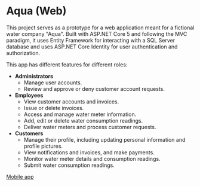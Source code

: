 # Aqua (Web)

This project serves as a prototype for a web application meant for a fictional water company "Aqua". Built with ASP.NET Core 5 and following the MVC paradigm, it uses Entity Framework for interacting with a SQL Server database and uses ASP.NET Core Identity for user authentication and authorization.


This app has different features for different roles:
  - **Administrators**
      - Manage user accounts.
      - Review and approve or deny customer account requests.
  - **Employees**
      - View customer accounts and invoices.
      - Issue or delete invoices.
      - Access and manage water meter information.
      - Add, edit or delete water consumption readings.
      - Deliver water meters and process customer requests.
  - **Customers**
      - Manage their profile, including updating personal information and profile pictures.
      - View notifications and invoices, and make payments.
      - Monitor water meter details and consumption readings.
      - Submit water consumption readings.


[Mobile app](https://github.com/04ramalmeida/AquaApp)
